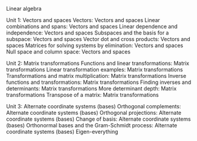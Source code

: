 Linear algebra

Unit 1: Vectors and spaces
Vectors: Vectors and spaces
Linear combinations and spans: Vectors and spaces
Linear dependence and independence: Vectors and spaces
Subspaces and the basis for a subspace: Vectors and spaces
Vector dot and cross products: Vectors and spaces
Matrices for solving systems by elimination: Vectors and spaces
Null space and column space: Vectors and spaces

Unit 2: Matrix transformations
Functions and linear transformations: Matrix transformations
Linear transformation examples: Matrix transformations
Transformations and matrix multiplication: Matrix transformations
Inverse functions and transformations: Matrix transformations
Finding inverses and determinants: Matrix transformations
More determinant depth: Matrix transformations
Transpose of a matrix: Matrix transformations

Unit 3: Alternate coordinate systems (bases)
Orthogonal complements: Alternate coordinate systems (bases)
Orthogonal projections: Alternate coordinate systems (bases)
Change of basis: Alternate coordinate systems (bases)
Orthonormal bases and the Gram-Schmidt process: Alternate coordinate systems (bases)
Eigen-everything